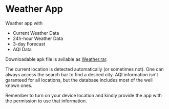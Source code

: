 # Weather App
Weather app with 
- Current Weather Data
- 24h-hour Weather Data
- 3-day Forecast
- AQI Data

Downloadable apk file is avilable as [Weather.rar](../Weather.rar).

The current location is detected automatically (or sometimes not). One can always access the search bar to find a desired city.
AQI information isn't garanteed for all locations, but the database includes most of the well known ones.

Remember to turn on your device location and kindly provide the app with the permission to use that information.
